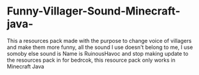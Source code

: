 # Funny-Villager-Sound-Minecraft-java-
This a resources pack made with the purpose to change voice of villagers and make them more funny, all the sound I use doesn't belong to me, I use 
somoby else sound is Name is RuinousHavoc and stop making update to the resources pack in for bedrcok, this resource pack only works in Minecraft Java 

